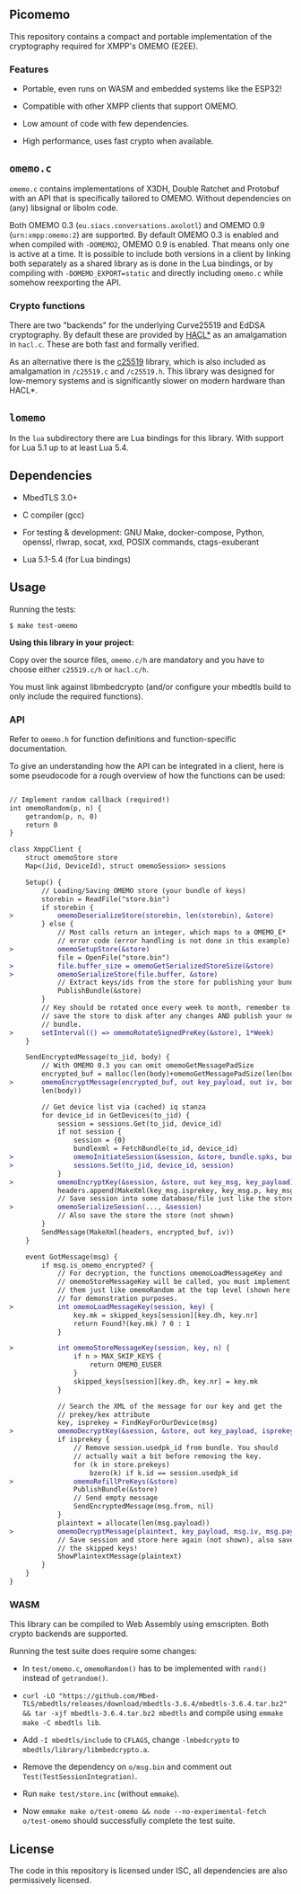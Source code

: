 ## Picomemo

This repository contains a compact and portable implementation of the
cryptography required for XMPP's OMEMO (E2EE).

### Features

- Portable, even runs on WASM and embedded systems like the ESP32!

- Compatible with other XMPP clients that support OMEMO.

- Low amount of code with few dependencies.

- High performance, uses fast crypto when available.

## `omemo.c`

`omemo.c` contains implementations of X3DH, Double Ratchet and
Protobuf with an API that is specifically tailored to OMEMO. Without
dependencies on (any) libsignal or libolm code.

Both OMEMO 0.3 (`eu.siacs.conversations.axolotl`) and OMEMO 0.9
(`urn:xmpp:omemo:2`) are supported. By default OMEMO 0.3 is enabled and
when compiled with `-DOMEMO2`, OMEMO 0.9 is enabled. That means only
one is active at a time. It is possible to include both versions in a
client by linking both separately as a shared library as is done in
the Lua bindings, or by compiling with `-DOMEMO_EXPORT=static` and
directly including `omemo.c` while somehow reexporting the API.

### Crypto functions

There are two "backends" for the underlying Curve25519 and EdDSA
cryptography. By default these are provided by
[HACL\*](https://github.com/hacl-star/hacl-star) as an amalgamation in
`hacl.c`. These are both fast and formally verified.

As an alternative there is the
[c25519](https://www.dlbeer.co.nz/oss/c25519.html) library, which is
also included as amalgamation in `/c25519.c` and `/c25519.h`. This
library was designed for low-memory systems and is significantly slower
on modern hardware than HACL\*.

## `lomemo`

In the `lua` subdirectory there are Lua bindings for this library. With
support for Lua 5.1 up to at least Lua 5.4.

## Dependencies

- MbedTLS 3.0+

- C compiler (gcc)

- For testing & development: GNU Make, docker-compose, Python, openssl,
  rlwrap, socat, xxd, POSIX commands, ctags-exuberant

- Lua 5.1-5.4 (for Lua bindings)

## Usage

Running the tests:

 `$ make test-omemo`

**Using this library in your project:**

Copy over the source files, `omemo.c/h` are mandatory and you have to
choose either `c25519.c/h` or `hacl.c/h`.

You must link against libmbedcrypto (and/or configure your mbedtls build
to only include the required functions).

### API

Refer to `omemo.h` for function definitions and function-specific
documentation.

To give an understanding how the API can be integrated in a client, here
is some pseudocode for a rough overview of how the functions can be used:

```diff

// Implement random callback (required!)
int omemoRandom(p, n) {
    getrandom(p, n, 0)
    return 0
}

class XmppClient {
    struct omemoStore store
    Map<(Jid, DeviceId), struct omemoSession> sessions

    Setup() {
        // Loading/Saving OMEMO store (your bundle of keys)
        storebin = ReadFile("store.bin")
        if storebin {
>           omemoDeserializeStore(storebin, len(storebin), &store)
        } else {
            // Most calls return an integer, which maps to a OMEMO_E*
            // error code (error handling is not done in this example)
>           omemoSetupStore(&store)
            file = OpenFile("store.bin")
>           file.buffer_size = omemoGetSerializedStoreSize(&store)
>           omemoSerializeStore(file.buffer, &store)
            // Extract keys/ids from the store for publishing your bundle
            PublishBundle(&store)
        }
        // Key should be rotated once every week to month, remember to
        // save the store to disk after any changes AND publish your new
        // bundle.
>       setInterval(() => omemoRotateSignedPreKey(&store), 1*Week)
    }

    SendEncryptedMessage(to_jid, body) {
        // With OMEMO 0.3 you can omit omemoGetMessagePadSize
        encrypted_buf = malloc(len(body)+omemoGetMessagePadSize(len(body)))
>       omemoEncryptMessage(encrypted_buf, out key_payload, out iv, body,
        len(body))

        // Get device list via (cached) iq stanza
        for device_id in GetDevices(to_jid) {
            session = sessions.Get(to_jid, device_id)
            if not session {
                session = {0}
                bundlexml = FetchBundle(to_id, device_id)
>               omemoInitiateSession(&session, &store, bundle.spks, bundle.spk, ...)
>               sessions.Set(to_jid, device_id, session)
            }
>           omemoEncryptKey(&session, &store, out key_msg, key_payload)
            headers.append(MakeXml(key_msg.isprekey, key_msg.p, key_msg.n))
            // Save session into some database/file just like the store
>           omemoSerializeSession(..., &session)
            // Also save the store the store (not shown)
        }
        SendMessage(MakeXml(headers, encrypted_buf, iv))
    }

    event GotMessage(msg) {
        if msg.is_omemo_encrypted? {
            // For decryption, the functions omemoLoadMessageKey and
            // omemoStoreMessageKey will be called, you must implement
            // them just like omemoRandom at the top level (shown here
            // for demonstration purposes.
>           int omemoLoadMessageKey(session, key) {
                key.mk = skipped_keys[session][key.dh, key.nr]
                return Found?(key.mk) ? 0 : 1
            }

>           int omemoStoreMessageKey(session, key, n) {
                if n > MAX_SKIP_KEYS {
                    return OMEMO_EUSER
                }
                skipped_keys[session][key.dh, key.nr] = key.mk
            }

            // Search the XML of the message for our key and get the
            // prekey/kex attribute
            key, isprekey = FindKeyForOurDevice(msg)
>           omemoDecryptKey(&session, &store, out key_payload, isprekey, key)
            if isprekey {
                // Remove session.usedpk_id from bundle. You should
                // actually wait a bit before removing the key.
                for (k in store.prekeys)
                    bzero(k) if k.id == session.usedpk_id
>               omemoRefillPreKeys(&store)
                PublishBundle(&store)
                // Send empty message
                SendEncryptedMessage(msg.from, nil)
            }
            plaintext = allocate(len(msg.payload))
>           omemoDecryptMessage(plaintext, key_payload, msg.iv, msg.payload, len(msg.payload))
            // Save session and store here again (not shown), also save
            // the skipped keys!
            ShowPlaintextMessage(plaintext)
        }
    }
}

```

### WASM

This library can be compiled to Web Assembly using emscripten. Both
crypto backends are supported.

Running the test suite does require some changes:

- In `test/omemo.c`, `omemoRandom()` has to be implemented with `rand()`
  instead of `getrandom()`.

- `curl -LO
  "https://github.com/Mbed-TLS/mbedtls/releases/download/mbedtls-3.6.4/mbedtls-3.6.4.tar.bz2"
  && tar -xjf mbedtls-3.6.4.tar.bz2 mbedtls` and compile using `emmake
  make -C mbedtls lib`.

- Add `-I mbedtls/include` to `CFLAGS`, change `-lmbedcrypto` to
  `mbedtls/library/libmbedcrypto.a`.

- Remove the dependency on `o/msg.bin` and comment out
  `Test(TestSessionIntegration)`.

- Run `make test/store.inc` (without `emmake`).

- Now `emmake make o/test-omemo && node --no-experimental-fetch
  o/test-omemo` should successfully complete the test suite.

## License

The code in this repository is licensed under ISC, all dependencies are also permissively licensed.
